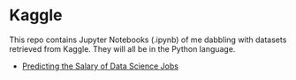 # Kaggle
This repo contains Jupyter Notebooks (.ipynb) of me dabbling with datasets retrieved from Kaggle. They will all be in the Python language.
* [Predicting the Salary of Data Science Jobs]()
